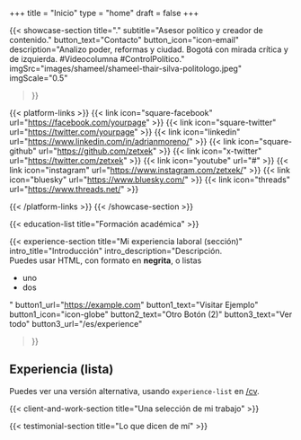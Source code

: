 +++
title =  "Inicio"
type = "home"
draft = false
+++


{{< showcase-section
    title="."
    subtitle="Asesor político y creador de contenido."
    button_text="Contacto"
    button_icon="icon-email"
    description="Analizo poder, reformas y ciudad. Bogotá con mirada crítica y de izquierda. #Videocolumna #ControlPolítico."
    imgSrc="images/shameel/shameel-thair-silva-politologo.jpeg"
    imgScale="0.5"
>}}


{{< platform-links >}}
    {{< link icon="square-facebook" url="https://facebook.com/yourpage" >}}
    {{< link icon="square-twitter" url="https://twitter.com/yourpage" >}}
    {{< link icon="linkedin" url="https://www.linkedin.com/in/adrianmoreno/" >}}
    {{< link icon="square-github" url="https://github.com/zetxek" >}}
    {{< link icon="x-twitter" url="https://twitter.com/zetxek" >}}
    {{< link icon="youtube" url="#" >}}
    {{< link icon="instagram" url="https://www.instagram.com/zetxek/" >}}
    {{< link icon="bluesky" url="https://www.bluesky.com/" >}}
    {{< link icon="threads" url="https://www.threads.net/" >}}

{{< /platform-links >}}
{{< /showcase-section >}}

{{< education-list
    title="Formación académica" >}}

{{< experience-section
    title="Mi experiencia laboral (sección)"
    intro_title="Introducción"
    intro_description="Descripción.<br>Puedes usar HTML, con formato en <strong>negrita</strong>, o listas <ul><li>uno</li><li>dos</li></ul>" 
    button1_url="https://example.com"
    button1_text="Visitar Ejemplo"
    button1_icon="icon-globe"
    button2_text="Otro Botón (2)"
    button3_text="Ver todo"
    button3_url="/es/experience"
>}}


## Experiencia (lista)

Puedes ver una versión alternativa, usando `experience-list` en [/cv](/cv).
 

{{< client-and-work-section
    title="Una selección de mi trabajo" >}} 

{{< testimonial-section
    title="Lo que dicen de mí" >}}
